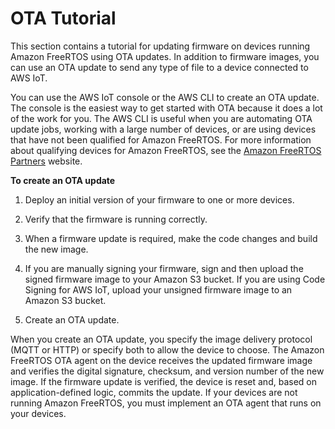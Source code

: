# OTA Tutorial<a name="dev-guide-ota-workflow"></a>

This section contains a tutorial for updating firmware on devices running Amazon FreeRTOS using OTA updates\. In addition to firmware images, you can use an OTA update to send any type of file to a device connected to AWS IoT\.

You can use the AWS IoT console or the AWS CLI to create an OTA update\. The console is the easiest way to get started with OTA because it does a lot of the work for you\. The AWS CLI is useful when you are automating OTA update jobs, working with a large number of devices, or are using devices that have not been qualified for Amazon FreeRTOS\. For more information about qualifying devices for Amazon FreeRTOS, see the [Amazon FreeRTOS Partners](https://aws.amazon.com/partners/dqp/) website\.<a name="create-update"></a>

**To create an OTA update**

1. Deploy an initial version of your firmware to one or more devices\.

1. Verify that the firmware is running correctly\.

1. When a firmware update is required, make the code changes and build the new image\.

1. If you are manually signing your firmware, sign and then upload the signed firmware image to your Amazon S3 bucket\. If you are using Code Signing for AWS IoT, upload your unsigned firmware image to an Amazon S3 bucket\.

1. Create an OTA update\.

When you create an OTA update, you specify the image delivery protocol \(MQTT or HTTP\) or specify both to allow the device to choose\. The Amazon FreeRTOS OTA agent on the device receives the updated firmware image and verifies the digital signature, checksum, and version number of the new image\. If the firmware update is verified, the device is reset and, based on application\-defined logic, commits the update\. If your devices are not running Amazon FreeRTOS, you must implement an OTA agent that runs on your devices\. 